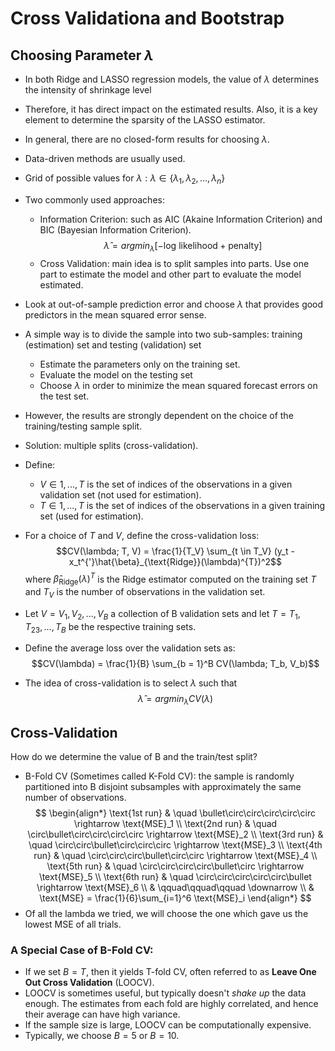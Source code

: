 # Cross Validationa and Bootstrap

## Choosing Parameter $\lambda$
- In both Ridge and LASSO regression models, the value of $\lambda$ determines the intensity of shrinkage level
- Therefore, it has direct impact on the estimated results. Also, it is a key element to determine the sparsity of the LASSO estimator.
- In general, there are no closed-form results for choosing $\lambda$.
- Data-driven methods are usually used.
- Grid of possible values for $\lambda: \lambda \in \{\lambda_1, \lambda_2, \text{...}, \lambda_n\}$
- Two commonly used approaches:
    - Information Criterion: such as AIC (Akaine Information Criterion) and BIC (Bayesian Information Criterion).
    $$\hat{\lambda} = argmin_{\lambda}[-\text{log likelihood} + \text{penalty}]$$
    - Cross Validation: main idea is to split samples into parts. Use one part to estimate the model and other part to evaluate the model estimated.

- Look at out-of-sample prediction error and choose $\lambda$ that provides good predictors in the mean squared error sense.
- A simple way is to divide the sample into two sub-samples: training (estimation) set and testing (validation) set
    - Estimate the parameters only on the training set.
    - Evaluate the model on the testing set
    - Choose $\lambda$ in order to minimize the mean squared forecast errors on the test set.
- However, the results are strongly dependent on the choice of the training/testing sample split.
- Solution: multiple splits (cross-validation).
- Define:
    - $V \in {1, \text{...}, T}$ is the set of indices of the observations in a given validation set (not used for estimation).
    - $T \in {1, \text{...}, T}$ is the set of indices of the observations in a given training set (used for estimation).
- For a choice of $T$ and $V$, define the cross-validation loss:
$$CV(\lambda; T, V) = \frac{1}{T_V} \sum_{t \in T_V} (y_t - x_t^{'}\hat{\beta}_{\text{Ridge}}(\lambda)^{T})^2$$
where $\hat{\beta}_{\text{Ridge}}(\lambda)^{T}$ is the Ridge estimator computed on the training set $T$ and $T_V$ is the number of observations in the validation set.

- Let $V = {V_1, V_2, \text{...}, V_B}$ a collection of B validation sets and let $T = {T_1, T_23, \text{...}, T_B}$ be the respective training sets.
- Define the average loss over the validation sets as:
$$CV(\lambda) = \frac{1}{B} \sum_{b = 1}^B CV(\lambda; T_b, V_b)$$
- The idea of cross-validation is to select $\lambda$ such that
$$\hat{\lambda} = argmin_{\lambda} CV(\lambda)$$

## Cross-Validation
How do we determine the value of B and the train/test split?
- B-Fold CV (Sometimes called K-Fold CV): the sample is randomly partitioned into B disjoint subsamples with approximately the same number of observations. 
$$
\begin{align*}
\text{1st run} & \quad \bullet\circ\circ\circ\circ\circ \rightarrow \text{MSE}_1 \\
\text{2nd run} & \quad \circ\bullet\circ\circ\circ\circ \rightarrow \text{MSE}_2 \\
\text{3rd run} & \quad \circ\circ\bullet\circ\circ\circ \rightarrow \text{MSE}_3 \\
\text{4th run} & \quad \circ\circ\circ\bullet\circ\circ \rightarrow \text{MSE}_4 \\
\text{5th run} & \quad \circ\circ\circ\circ\bullet\circ \rightarrow \text{MSE}_5 \\
\text{6th run} & \quad \circ\circ\circ\circ\circ\bullet \rightarrow \text{MSE}_6 \\
& \qquad\qquad\qquad \downarrow \\
& \text{MSE} = \frac{1}{6}\sum_{i=1}^6 \text{MSE}_i
\end{align*}
$$
- Of all the lambda we tried, we will choose the one which gave us the lowest MSE of all trials.

### A Special Case of B-Fold CV:
- If we set $B = T$, then it yields T-fold CV, often referred to as **Leave One Out Cross Validation** (LOOCV).
- LOOCV is sometimes useful, but typically doesn't _shake up_ the data enough. The estimates from each fold are highly correlated, and hence their average can have high variance.
- If the sample size is large, LOOCV can be computationally expensive. 
- Typically, we choose $B = 5$ or $B = 10$.